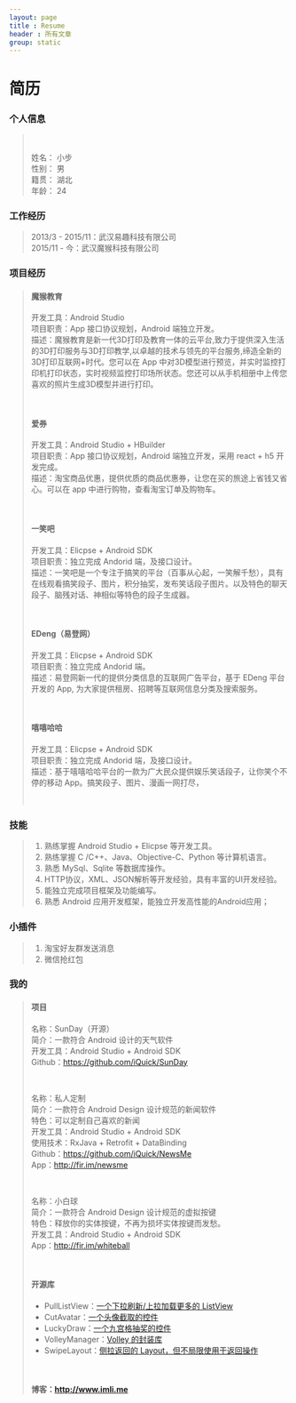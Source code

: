 ```yaml
---
layout: page
title : Resume
header : 所有文章
group: static
---
```


<h1 id="简历">简历</h1>



<h3 id="个人信息">个人信息</h3>

<blockquote>
  <p>
  姓名：       小步 <br>
  性别：       男 <br>
  籍贯：       湖北 <br>
  年龄：       24 </p>
</blockquote>

<h3 id="工作经历">工作经历</h3>

<blockquote>
  <p>2013/3 - 2015/11：武汉易趣科技有限公司 <br>
  2015/11 - 今：武汉魔猴科技有限公司 </p>
</blockquote>


<h3 id="项目经历">项目经历</h3>

<blockquote>

  <h4 id="魔猴教育">魔猴教育</h4>
  <p>开发工具：Android Studio<br>
  项目职责：App 接口协议规划，Android 端独立开发。<br>
  描述：魔猴教育是新一代3D打印及教育一体的云平台,致力于提供深入生活的3D打印服务与3D打印教学,以卓越的技术与领先的平台服务,缔造全新的3D打印互联网+时代。您可以在 App 中对3D模型进行预览，并实时监控打印机打印状态，实时视频监控打印场所状态。您还可以从手机相册中上传您喜欢的照片生成3D模型并进行打印。<br></p>
  <br/>
  
  <h4 id="爱券">爱券</h4>
  <p>开发工具：Android Studio + HBuilder<br>
  项目职责：App 接口协议规划，Android 端独立开发，采用 react + h5 开发完成。<br>
  描述：淘宝商品优惠，提供优质的商品优惠券，让您在买的旅途上省钱又省心。可以在 app 中进行购物，查看淘宝订单及购物车。<br></p>
  <br/>
  
  <h4 id="一笑吧">一笑吧</h4>
  
  <p>开发工具：Elicpse + Android SDK <br>
  项目职责：独立完成 Andorid 端，及接口设计。 <br>
  描述：一笑吧是一个专注于搞笑的平台（百事从心起，一笑解千愁），具有在线观看搞笑段子、图片，积分抽奖，发布笑话段子图片。以及特色的聊天段子、脑残对话、神相似等特色的段子生成器。</p>
  <br/>

  
  <h4 id="edeng易登网">EDeng（易登网）</h4>
  
  <p>开发工具：Elicpse + Android SDK <br>
  项目职责：独立完成 Andorid 端。 <br>
  描述：易登网新一代的提供分类信息的互联网广告平台，基于 EDeng 平台开发的 App, 为大家提供租房、招聘等互联网信息分类及搜索服务。</p>
  <br/>
  

  <h4 id="嘻嘻哈哈">嘻嘻哈哈</h4>
  
  <p>开发工具：Elicpse + Android SDK <br>
  项目职责：独立完成 Andorid 端，及接口设计。 <br>
  描述：基于嘻嘻哈哈平台的一款为广大民众提供娱乐笑话段子，让你笑个不停的移动 App。搞笑段子、图片、漫画一网打尽，</p>
  <br/>
  

</blockquote>



<h3 id="技能">技能</h3>

<blockquote>
  <ol>
  <li>熟练掌握 Android Studio + Elicpse 等开发工具。</li>
  <li>熟练掌握 C /C++、Java、Objective-C、Python 等计算机语言。</li>
  <li>熟悉 MySql、Sqlite 等数据库操作。</li>
  <li>HTTP协议，XML、JSON解析等开发经验，具有丰富的UI开发经验。</li>
  <li>能独立完成项目框架及功能编写。</li>
  <li>熟悉 Android 应用开发框架，能独立开发高性能的Android应用；</li>
  </ol>
</blockquote>


<h3 id="小插件">小插件</h3>

<blockquote>
  <ol>
  <li>淘宝好友群发送消息</li>
  <li>微信抢红包</li>
  </ol>
</blockquote>


<h3 id="我的">我的</h3>

<blockquote>
  <h4 id="项目">项目</h4>
  
  <p>名称：SunDay（开源） <br>
  简介：一款符合 Android 设计的天气软件 <br>
  开发工具：Android Studio + Android SDK <br>
  Github：<a href="https://github.com/iQuick/SunDay">https://github.com/iQuick/SunDay</a></p>
  <br/>

  <p>名称：私人定制 <br>
  简介：一款符合 Android Design 设计规范的新闻软件 <br>
  特色：可以定制自己喜欢的新闻 <br>
  开发工具：Android Studio + Android SDK <br>
  使用技术：RxJava + Retrofit + DataBinding <br>
  Github：<a href="https://github.com/iQuick/NewsMe">https://github.com/iQuick/NewsMe</a> <br>
  App：<a href="http://fir.im/newsme">http://fir.im/newsme</a></p>
  <br/>
  
  <p>名称：小白球 <br>
  简介：一款符合 Android Design 设计规范的虚拟按键 <br>
  特色：释放你的实体按键，不再为损坏实体按键而发愁。 <br>
  开发工具：Android Studio + Android SDK <br>
  App：<a href="http://fir.im/whiteball">http://fir.im/whiteball</a></p>
  <br/>

  <h4 id="开源库">开源库</h4>
  
  <ul>
  <li>PullListView：<a href="https://github.com/iQuick/PullListView">一个下拉刷新/上拉加载更多的 ListView</a></li>
  <li>CutAvatar：<a href="https://github.com/iQuick/QQCutAvatar">一个头像截取的控件</a></li>
  <li>LuckyDraw：<a href="https://github.com/iQuick/LuckyDraw">一个九宫格抽奖的控件</a></li>
  <li>VolleyManager：<a href="https://github.com/iQuick/VolleyManager">Volley 的封装库</a></li>
  <li>SwipeLayout：<a href="https://github.com/iQuick/SwipeLayout">侧拉返回的 Layout，但不局限使用于返回操作</a></li>
  </ul>
  
  <br/>
  <h4 id="博客httpwwwimlime">博客：<a href="http://www.imli.me">http://www.imli.me</a></h4>
</blockquote>






